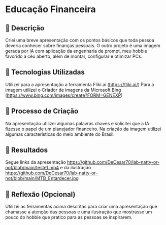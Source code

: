 # Educação Financeira

## 📒 Descrição
Criei uma breve apresentação com os pontos básicos que toda pessoa deveria conhecer sobre finanças pessoais. O outro projeto é uma imagem gerada por IA com aplicação da engenharia de prompt, meu hobbie favorido a céu aberto, além de montar, configurar e otimizar PCs.

## 🤖 Tecnologias Utilizadas
Utilizei para a apresentação a ferramenta Fliki.ai (https://fliki.ai/)
Para a imagem utilizei o Criador de imagens da Microsoft Bing (https://www.bing.com/images/create?FORM=GENEXP)

## 🧐 Processo de Criação
Na apresentação utilizei algumas palavras chaves e solicitei que a IA fizesse o papel de um planejador financeiro.
Na criação da imagem utilizei algumas características do meio ambiente do Brasil.

## 🚀 Resultados
Segue links da apresentação https://github.com/DeCesar70/lab-natty-or-not/blob/main/teste1.mp4 e da ilustração https://github.com/DeCesar70/lab-natty-or-not/blob/main/MTB_Entardecer.jpg

## 💭 Reflexão (Opcional)
Utilizei as ferramentas acima descritas para criar uma apresentação que chamasse a atenção das pessoas e uma ilustração que mostrasse um pouco do hobbie que pratico para as pessoas se inspirarem.
